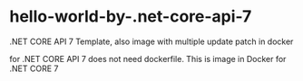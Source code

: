 # hello-world-by-.net-core-api-7
.NET CORE API 7 Template, also image with multiple update patch in docker

for .NET CORE API 7 does not need dockerfile. This is image in Docker for .NET CORE 7
